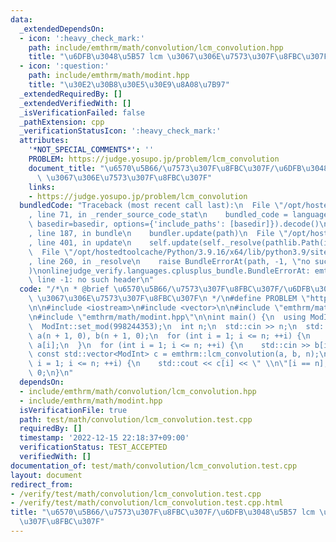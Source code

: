 ```yaml
---
data:
  _extendedDependsOn:
  - icon: ':heavy_check_mark:'
    path: include/emthrm/math/convolution/lcm_convolution.hpp
    title: "\u6DFB\u3048\u5B57 lcm \u3067\u306E\u7573\u307F\u8FBC\u307F"
  - icon: ':question:'
    path: include/emthrm/math/modint.hpp
    title: "\u30E2\u30B8\u30E5\u30E9\u8A08\u7B97"
  _extendedRequiredBy: []
  _extendedVerifiedWith: []
  _isVerificationFailed: false
  _pathExtension: cpp
  _verificationStatusIcon: ':heavy_check_mark:'
  attributes:
    '*NOT_SPECIAL_COMMENTS*': ''
    PROBLEM: https://judge.yosupo.jp/problem/lcm_convolution
    document_title: "\u6570\u5B66/\u7573\u307F\u8FBC\u307F/\u6DFB\u3048\u5B57 lcm\
      \ \u3067\u306E\u7573\u307F\u8FBC\u307F"
    links:
    - https://judge.yosupo.jp/problem/lcm_convolution
  bundledCode: "Traceback (most recent call last):\n  File \"/opt/hostedtoolcache/Python/3.9.16/x64/lib/python3.9/site-packages/onlinejudge_verify/documentation/build.py\"\
    , line 71, in _render_source_code_stat\n    bundled_code = language.bundle(stat.path,\
    \ basedir=basedir, options={'include_paths': [basedir]}).decode()\n  File \"/opt/hostedtoolcache/Python/3.9.16/x64/lib/python3.9/site-packages/onlinejudge_verify/languages/cplusplus.py\"\
    , line 187, in bundle\n    bundler.update(path)\n  File \"/opt/hostedtoolcache/Python/3.9.16/x64/lib/python3.9/site-packages/onlinejudge_verify/languages/cplusplus_bundle.py\"\
    , line 401, in update\n    self.update(self._resolve(pathlib.Path(included), included_from=path))\n\
    \  File \"/opt/hostedtoolcache/Python/3.9.16/x64/lib/python3.9/site-packages/onlinejudge_verify/languages/cplusplus_bundle.py\"\
    , line 260, in _resolve\n    raise BundleErrorAt(path, -1, \"no such header\"\
    )\nonlinejudge_verify.languages.cplusplus_bundle.BundleErrorAt: emthrm/math/convolution/lcm_convolution.hpp:\
    \ line -1: no such header\n"
  code: "/*\n * @brief \u6570\u5B66/\u7573\u307F\u8FBC\u307F/\u6DFB\u3048\u5B57 lcm\
    \ \u3067\u306E\u7573\u307F\u8FBC\u307F\n */\n#define PROBLEM \"https://judge.yosupo.jp/problem/lcm_convolution\"\
    \n\n#include <iostream>\n#include <vector>\n\n#include \"emthrm/math/convolution/lcm_convolution.hpp\"\
    \n#include \"emthrm/math/modint.hpp\"\n\nint main() {\n  using ModInt = emthrm::MInt<0>;\n\
    \  ModInt::set_mod(998244353);\n  int n;\n  std::cin >> n;\n  std::vector<ModInt>\
    \ a(n + 1, 0), b(n + 1, 0);\n  for (int i = 1; i <= n; ++i) {\n    std::cin >>\
    \ a[i];\n  }\n  for (int i = 1; i <= n; ++i) {\n    std::cin >> b[i];\n  }\n \
    \ const std::vector<ModInt> c = emthrm::lcm_convolution(a, b, n);\n  for (int\
    \ i = 1; i <= n; ++i) {\n    std::cout << c[i] << \" \\n\"[i == n];\n  }\n  return\
    \ 0;\n}\n"
  dependsOn:
  - include/emthrm/math/convolution/lcm_convolution.hpp
  - include/emthrm/math/modint.hpp
  isVerificationFile: true
  path: test/math/convolution/lcm_convolution.test.cpp
  requiredBy: []
  timestamp: '2022-12-15 22:18:37+09:00'
  verificationStatus: TEST_ACCEPTED
  verifiedWith: []
documentation_of: test/math/convolution/lcm_convolution.test.cpp
layout: document
redirect_from:
- /verify/test/math/convolution/lcm_convolution.test.cpp
- /verify/test/math/convolution/lcm_convolution.test.cpp.html
title: "\u6570\u5B66/\u7573\u307F\u8FBC\u307F/\u6DFB\u3048\u5B57 lcm \u3067\u306E\u7573\
  \u307F\u8FBC\u307F"
---
```

